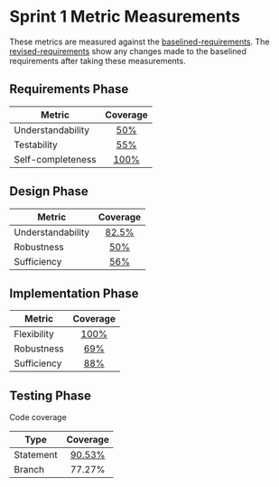 # Sprint 1 Metric Measurements

These metrics are measured against the [baselined-requirements](./baselined-requirements.md). The [revised-requirements](./revised-requirements.md) show any changes made to the baselined requirements after taking these measurements.


## Requirements Phase

Metric | Coverage
--- | :---:
Understandability | [50%](./requirements-understandability-measurements.md)
Testability | [55%](./requirements-testability-measurements.md)
Self-completeness | [100%](./requirements-self-completeness-measurements.md)


## Design Phase

Metric | Coverage
--- | :---:
Understandability | [82.5%](./design-understandability-measurements.md)
Robustness | [50%](./design-robustness-measurements.md)
Sufficiency | [56%](./design-sufficiency-measurements.md)


## Implementation Phase

Metric | Coverage
--- | :---:
Flexibility | [100%](./implementation-flexibility-measurements.md) 
Robustness | [69%](./implementation-robustness-measurements.md)
Sufficiency | [88%](./implementation-sufficiency-measurements.md)


## Testing Phase

Code coverage

Type | Coverage
--- | :---:
Statement | [90.53%](https://coveralls.io/builds/8867474)
Branch | 77.27%